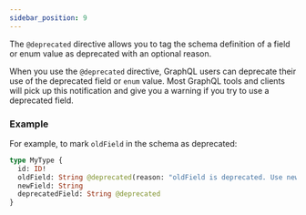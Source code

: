 ```yaml
---
sidebar_position: 9
---
```


The `@deprecated` directive allows you to tag the schema definition of a field or enum value as deprecated with an optional reason.

When you use the `@deprecated` directive, GraphQL users can deprecate their use of the deprecated field or `enum` value.
Most GraphQL tools and clients will pick up this notification and give you a warning if you try to use a deprecated field.

### Example

For example, to mark `oldField` in the schema as deprecated:

```graphql
type MyType {
  id: ID!
  oldField: String @deprecated(reason: "oldField is deprecated. Use newField instead.")
  newField: String
  deprecatedField: String @deprecated
}
```
